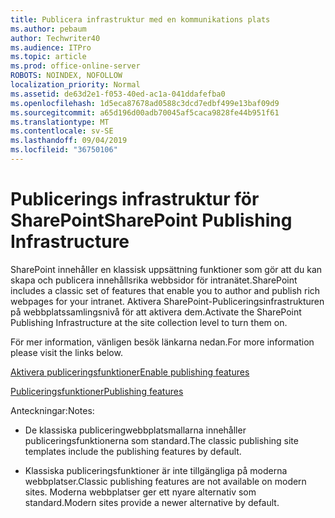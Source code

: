 ```yaml
---
title: Publicera infrastruktur med en kommunikations plats
ms.author: pebaum
author: Techwriter40
ms.audience: ITPro
ms.topic: article
ms.prod: office-online-server
ROBOTS: NOINDEX, NOFOLLOW
localization_priority: Normal
ms.assetid: de63d2e1-f053-40ed-ac1a-041ddafefba0
ms.openlocfilehash: 1d5eca87678ad0588c3dcd7edbf499e13baf09d9
ms.sourcegitcommit: a65d196d00adb70045af5caca9828fe44b951f61
ms.translationtype: MT
ms.contentlocale: sv-SE
ms.lasthandoff: 09/04/2019
ms.locfileid: "36750106"
---
```

# <a name="sharepoint-publishing-infrastructure"></a><span data-ttu-id="90875-102">Publicerings infrastruktur för SharePoint</span><span class="sxs-lookup"><span data-stu-id="90875-102">SharePoint Publishing Infrastructure</span></span>


<span data-ttu-id="90875-103">SharePoint innehåller en klassisk uppsättning funktioner som gör att du kan skapa och publicera innehållsrika webbsidor för intranätet.</span><span class="sxs-lookup"><span data-stu-id="90875-103">SharePoint includes a classic set of features that enable you to author and publish rich webpages for your intranet.</span></span> <span data-ttu-id="90875-104">Aktivera SharePoint-Publiceringsinfrastrukturen på webbplatssamlingsnivå för att aktivera dem.</span><span class="sxs-lookup"><span data-stu-id="90875-104">Activate the SharePoint Publishing Infrastructure at the site collection level to turn them on.</span></span>

<span data-ttu-id="90875-105">För mer information, vänligen besök länkarna nedan.</span><span class="sxs-lookup"><span data-stu-id="90875-105">For more information please visit the links below.</span></span>

[<span data-ttu-id="90875-106">Aktivera publiceringsfunktioner</span><span class="sxs-lookup"><span data-stu-id="90875-106">Enable publishing features</span></span>](https://support.office.com/article/Enable-publishing-features-479677A6-8B33-4AC7-907D-071C1C7E4518)

[<span data-ttu-id="90875-107">Publiceringsfunktioner</span><span class="sxs-lookup"><span data-stu-id="90875-107">Publishing features</span></span>](https://support.office.com/article/Features-enabled-in-a-SharePoint-Online-publishing-site-3AB3810C-3C2C-4361-9D0E-0CBE666EA0B0?wt.mc_id=O365_Portal_MMaven#__toc336865553)

<span data-ttu-id="90875-108">Anteckningar:</span><span class="sxs-lookup"><span data-stu-id="90875-108">Notes:</span></span>

- <span data-ttu-id="90875-109">De klassiska publiceringwebbplatsmallarna innehåller publiceringsfunktionerna som standard.</span><span class="sxs-lookup"><span data-stu-id="90875-109">The classic publishing site templates include the publishing features by default.</span></span>

- <span data-ttu-id="90875-110">Klassiska publiceringsfunktioner är inte tillgängliga på moderna webbplatser.</span><span class="sxs-lookup"><span data-stu-id="90875-110">Classic publishing features are not available on modern sites.</span></span> <span data-ttu-id="90875-111">Moderna webbplatser ger ett nyare alternativ som standard.</span><span class="sxs-lookup"><span data-stu-id="90875-111">Modern sites provide a newer alternative by default.</span></span>

